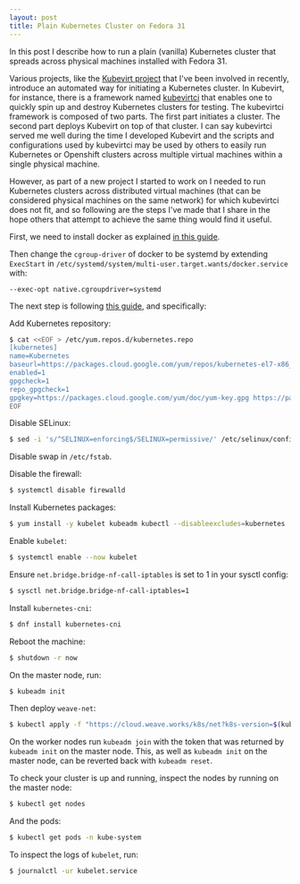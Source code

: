 ```yaml
---
layout: post
title: Plain Kubernetes Cluster on Fedora 31
---
```


In this post I describe how to run a plain (vanilla) Kubernetes cluster that spreads across physical machines installed with Fedora 31.  

Various projects, like the [Kubevirt project](https://kubevirt.io/) that I've been involved in recently, introduce an automated way for initiating a Kubernetes cluster. In Kubevirt, for instance, there is a framework named [kubevirtci](https://github.com/kubevirt/kubevirtci) that enables one to quickly spin up and destroy Kubernetes clusters for testing. The kubevirtci framework is composed of two parts. The first part initiates a cluster. The second part deploys Kubevirt on top of that cluster. I can say kubevirtci served me well during the time I developed Kubevirt and the scripts and configurations used by kubevirtci may be used by others to easily run Kubernetes or Openshift clusters across multiple virtual machines within a single physical machine.  

However, as part of a new project I started to work on I needed to run Kubernetes clusters across distributed virtual machines (that can be considered physical machines on the same network) for which kubevirtci does not fit, and so following are the steps I've made that I share in the hope others that attempt to achieve the same thing would find it useful.  

First, we need to install docker as explained [in this guide](https://linuxconfig.org/how-to-install-docker-on-fedora-31).

Then change the `cgroup-driver` of docker to be systemd by extending `ExecStart` in `/etc/systemd/system/multi-user.target.wants/docker.service` with:
```
--exec-opt native.cgroupdriver=systemd
```

The next step is following [this guide](https://kubernetes.io/docs/setup/production-environment/tools/kubeadm/install-kubeadm/), and specifically:

Add Kubernetes repository:
```bash
$ cat <<EOF > /etc/yum.repos.d/kubernetes.repo
[kubernetes]
name=Kubernetes
baseurl=https://packages.cloud.google.com/yum/repos/kubernetes-el7-x86_64
enabled=1
gpgcheck=1
repo_gpgcheck=1
gpgkey=https://packages.cloud.google.com/yum/doc/yum-key.gpg https://packages.cloud.google.com/yum/doc/rpm-package-key.gpg
EOF
```

Disable SELinux:  
```bash
$ sed -i 's/^SELINUX=enforcing$/SELINUX=permissive/' /etc/selinux/config
```  

Disable swap in `/etc/fstab`.

Disable the firewall:
```bash
$ systemctl disable firewalld
```  

Install Kubernetes packages:
```bash
$ yum install -y kubelet kubeadm kubectl --disableexcludes=kubernetes
```

Enable `kubelet`:
```bash
$ systemctl enable --now kubelet
```

Ensure `net.bridge.bridge-nf-call-iptables` is set to 1 in your sysctl config:
```bash
$ sysctl net.bridge.bridge-nf-call-iptables=1
```

Install `kubernetes-cni`:
```bash
$ dnf install kubernetes-cni
```  

Reboot the machine:
```bash
$ shutdown -r now
```

On the master node, run:
```bash
$ kubeadm init
```

Then deploy `weave-net`:
```bash
$ kubectl apply -f "https://cloud.weave.works/k8s/net?k8s-version=$(kubectl version | base64 | tr -d '\n')&env.IPALLOC_RANGE=10.32.0.0/16"
```

On the worker nodes run `kubeadm join` with the token that was returned by `kubeadm init` on the master node. This, as well as `kubeadm init` on the master node, can be reverted back with `kubeadm reset`.

To check your cluster is up and running, inspect the nodes by running on the master node:
```bash
$ kubectl get nodes
```

And the pods:  
```bash
$ kubectl get pods -n kube-system
```

To inspect the logs of `kubelet`, run:
```bash
$ journalctl -ur kubelet.service
```

